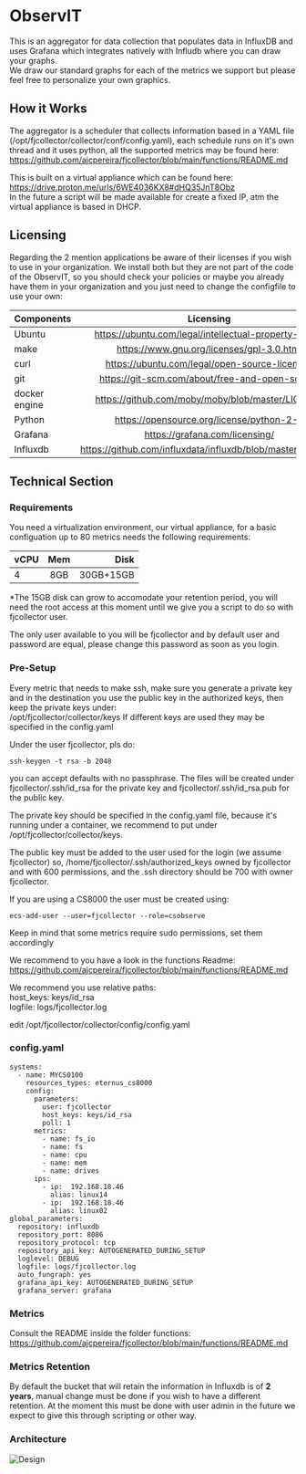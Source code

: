 # ObservIT

This is an aggregator for data collection that populates data in InfluxDB and uses Grafana which integrates natively with Infludb where you can draw your graphs.
<BR>We draw our standard graphs for each of the metrics we support but please feel free to personalize your own graphics.

## How it Works

The aggregator is a scheduler that collects information based in a YAML file (/opt/fjcollector/collector/conf/config.yaml), each schedule runs on it's own thread and it uses python, all the supported metrics may be found here:
<BR>https://github.com/ajcpereira/fjcollector/blob/main/functions/README.md

This is built on a virtual appliance which can be found here: 
<BR>https://drive.proton.me/urls/6WE4036KX8#dHQ35JnT8Obz
<BR>In the future a script will be made available for create a fixed IP, atm the virtual appliance is based in DHCP.

## Licensing
Regarding the 2 mention applications be aware of their licenses if you wish to use in your organization.
We install both but they are not part of the code of the ObservIT, so you should check your policies or maybe you already have them in your organization and you just need to change the configfile to use your own:

|Components		|Licensing                                                  |
|---------------|:---------------------------------------------------------:|
|Ubuntu			|https://ubuntu.com/legal/intellectual-property-policy      |
|make			|https://www.gnu.org/licenses/gpl-3.0.html                  |
|curl			|https://ubuntu.com/legal/open-source-licences              |
|git			|https://git-scm.com/about/free-and-open-source             |
|docker engine	|https://github.com/moby/moby/blob/master/LICENSE     |
|Python			|https://opensource.org/license/python-2-0                  |
|Grafana		|https://grafana.com/licensing/                             |
|Influxdb		|https://github.com/influxdata/influxdb/blob/master/LICENSE |

## Technical Section
### Requirements

You need a virtualization environment, our virtual appliance, for a basic configuation up to 80 metrics needs the following requirements:

| vCPU          | Mem           | Disk      |
| ------------- |:-------------:| ---------:|
| 4             | 8GB           | 30GB+15GB |

*The 15GB disk can grow to accomodate your retention period, you will need the root access at this moment until we give you a script to do so with fjcollector user.


The only user available to you will be fjcollector and by default user and password are equal, please change this password as soon as you login.

### Pre-Setup

Every metric that needs to make ssh, make sure you generate a private key and in the destination you use the public key in the authorized keys, then keep the private keys under:
<BR>/opt/fjcollector/collector/keys
If different keys are used they may be specified in the config.yaml

Under the user fjcollector, pls do:

````
ssh-keygen -t rsa -b 2048
````

you can accept defaults with no passphrase. The files will be created under fjcollector/.ssh/id_rsa for the private key and fjcollector/.ssh/id_rsa.pub for the public key.

The private key should be specified in the config.yaml file, because it's running under a container, we recommend to put under /opt/fjcollector/collector/keys.

The public key must be added to the user used for the login (we assume fjcollector) so, /home/fjcollector/.ssh/authorized_keys owned by fjcollector and with 600 permissions, and the .ssh directory should be 700 with owner fjcollector.

If you are using a CS8000 the user must be created using:
````
ecs-add-user --user=fjcollector --role=csobserve
````
Keep in mind that some metrics require sudo permissions, set them accordingly

We recommend to you have a look in the functions Readme:
<BR>https://github.com/ajcpereira/fjcollector/blob/main/functions/README.md

We recommend you use relative paths:
    <BR>host_keys: keys/id_rsa
    <BR>logfile: logs/fjcollector.log

edit /opt/fjcollector/collector/config/config.yaml

### config.yaml
````
systems:
  - name: MYCS0100
    resources_types: eternus_cs8000
    config:
      parameters:
        user: fjcollector
        host_keys: keys/id_rsa
        poll: 1
      metrics:
        - name: fs_io
        - name: fs
        - name: cpu
        - name: mem
        - name: drives
      ips:
        - ip:  192.168.18.46
          alias: linux14
        - ip:  192.168.18.46
          alias: linux02
global_parameters:
  repository: influxdb
  repository_port: 8086
  repository_protocol: tcp
  repository_api_key: AUTOGENERATED_DURING_SETUP
  loglevel: DEBUG
  logfile: logs/fjcollector.log
  auto_fungraph: yes
  grafana_api_key: AUTOGENERATED_DURING_SETUP
  grafana_server: grafana
````  

### Metrics

Consult the README inside the folder functions:
<BR>https://github.com/ajcpereira/fjcollector/blob/main/functions/README.md

### Metrics Retention

By default the bucket that will retain the information in Influxdb is of **2 years**, manual change must be done if you wish to have a different retention.
At the moment this must be done with user admin in the future we expect to give this through scripting or other way.


### Architecture
![Design](https://github.com/ajcpereira/reporting/raw/main/img/design.png)
